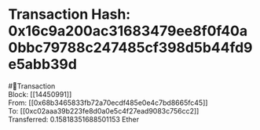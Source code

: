 
Transaction Hash: 0x16c9a200ac31683479ee8f0f40a0bbc79788c247485cf398d5b44fd9e5abb39d
====================================================================================
  
#💸Transaction  
Block: [[14450991]]  
From: [[0x68b3465833fb72a70ecdf485e0e4c7bd8665fc45]]  
To: [[0xc02aaa39b223fe8d0a0e5c4f27ead9083c756cc2]]  
Transferred: 0.15818351688501153 Ether